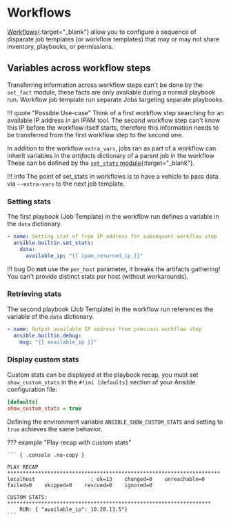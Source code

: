 # Workflows

[Workflows](https://docs.ansible.com/automation-controller/latest/html/userguide/workflows.html){:target="_blank"} allow you to configure a sequence of disparate job templates (or workflow templates) that may or may not share inventory, playbooks, or permissions.

## Variables across workflow steps

Transferring information across workflow steps can't be done by the `set_fact` module, these facts are only available during a normal playbook run. Workflow job template run separate Jobs targeting separate playbooks.

!!! quote "Possible Use-case"
    Think of a first workflow step searching for an available IP address in an IPAM tool. The second workflow step can't know this IP before the workflow itself starts, therefore this information needs to be transferred from the first workflow step to the second one.

In addition to the workflow `extra_vars`, jobs ran as part of a workflow can inherit variables in the *artifacts* dictionary of a parent job in the workflow These can be defined by the [`set_stats` module](https://docs.ansible.com/ansible/latest/collections/ansible/builtin/set_stats_module.html){:target="_blank"}.

!!! info
    The point of set_stats in workflows is to have a vehicle to pass data via `--extra-vars` to the next job template.

### Setting stats

The first playbook (Job Template) in the workflow run defines a variable in the `data` dictionary.

```yaml title="Task of playbook in Workflow node 1"
- name: Setting stat of free IP address for subsequent workflow step
  ansible.builtin.set_stats:
    data:
      available_ip: "{{ ipam_returned_ip }}"
```

!!! bug
    Do **not** use the `per_host` parameter, it breaks the artifacts gathering!  
    You can't provide distinct stats per host (without workarounds).

### Retrieving stats

The second playbook (Job Template) in the workflow run references the variable of the `data` dictionary.

```yaml title="Task of playbook in Workflow node 2"
- name: Output available IP address from previous workflow step
  ansible.builtin.debug:
    msg: "{{ available_ip }}"
```

### Display custom stats

Custom stats can be displayed at the playbook recap, you must set `show_custom_stats` in the `#!ini [defaults]` section of your Ansible configuration file:

```ini title="ansible.cfg"
[defaults]
show_custom_stats = true
```

Defining the environment variable `ANSIBLE_SHOW_CUSTOM_STATS` and setting to `true` achieves the same behavior.

??? example "Play recap with custom stats"

    ``` { .console .no-copy }

    PLAY RECAP *********************************************************************
    localhost                  : ok=13    changed=0    unreachable=0    failed=0    skipped=0    rescued=0    ignored=0

    CUSTOM STATS: ******************************************************************
        RUN: { "available_ip": 10.28.13.5"}
    ```
